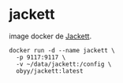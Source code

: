 # jackett

image docker de [Jackett](https://github.com/Jackett/Jackett).


```shell
docker run -d --name jackett \
  -p 9117:9117 \
  -v ~/data/jackett:/config \
  obyy/jackett:latest
```
